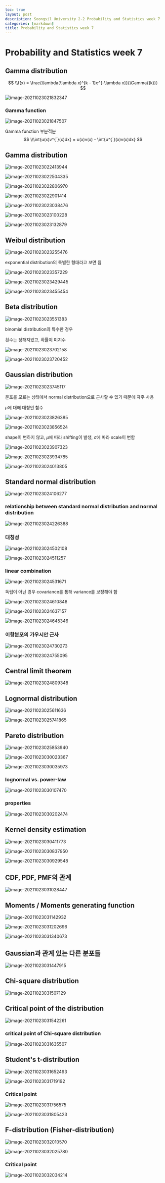 ```yaml
---
toc: true
layout: post
description: Soongsil University 2-2 Probability and Statistics week 7.
categories: [markdown]
title: Probability and Statistics week 7
---
```

# Probability and Statistics week 7

## Gamma distribution

$$
\\f(x) = \frac{\lambda(\lambda x)^{k - 1}e^{-\lambda x}}{\Gamma{(k)}}
$$

![image-20211023021832347](/Kevin_Min/images/2021-10-23-probability-and-statistics-week-7/image-20211023021832347.png)

### Gamma function

![image-20211023021847507](/Kevin_Min/images/2021-10-23-probability-and-statistics-week-7/image-20211023021847507.png)

Gamma function 부분적분
$$
\\\int{u(x)v^{`}(x)dx} = u(x)v(x) - \int{u^{`}(x)v(x)dx}
$$

## Gamma distribution

![image-20211023022413944](/Kevin_Min/images/2021-10-23-probability-and-statistics-week-7/image-20211023022413944.png)

![image-20211023022504335](/Kevin_Min/images/2021-10-23-probability-and-statistics-week-7/image-20211023022504335.png)

![image-20211023022806970](/Kevin_Min/images/2021-10-23-probability-and-statistics-week-7/image-20211023022806970.png)

![image-20211023022901414](/Kevin_Min/images/2021-10-23-probability-and-statistics-week-7/image-20211023022901414.png)

![image-20211023023038476](/Kevin_Min/images/2021-10-23-probability-and-statistics-week-7/image-20211023023038476.png)

![image-20211023023100228](/Kevin_Min/images/2021-10-23-probability-and-statistics-week-7/image-20211023023100228.png)

![image-20211023023132879](/Kevin_Min/images/2021-10-23-probability-and-statistics-week-7/image-20211023023132879.png)

## Weibul distribution

![image-20211023023255476](/Kevin_Min/images/2021-10-23-probability-and-statistics-week-7/image-20211023023255476.png)

exponential distribution의 특별한 형태라고 보면 됨

![image-20211023023357229](/Kevin_Min/images/2021-10-23-probability-and-statistics-week-7/image-20211023023357229.png)

![image-20211023023429445](/Kevin_Min/images/2021-10-23-probability-and-statistics-week-7/image-20211023023429445.png)

![image-20211023023455454](/Kevin_Min/images/2021-10-23-probability-and-statistics-week-7/image-20211023023455454.png)

## Beta distribution

![image-20211023023551383](/Kevin_Min/images/2021-10-23-probability-and-statistics-week-7/image-20211023023551383.png)

binomial distribution의 특수한 경우

횟수는 정해져있고, 확률이 미지수

![image-20211023023702158](/Kevin_Min/images/2021-10-23-probability-and-statistics-week-7/image-20211023023702158.png)

![image-20211023023720452](/Kevin_Min/images/2021-10-23-probability-and-statistics-week-7/image-20211023023720452.png)

## Gaussian distribution

![image-20211023023745117](/Kevin_Min/images/2021-10-23-probability-and-statistics-week-7/image-20211023023745117.png)

분포를 모르는 상태에서 normal distribution으로 근사할 수 있기 때문에 자주 사용

$\mu$에 대해 대칭인 함수

![image-20211023023826385](/Kevin_Min/images/2021-10-23-probability-and-statistics-week-7/image-20211023023826385.png)

![image-20211023023856524](/Kevin_Min/images/2021-10-23-probability-and-statistics-week-7/image-20211023023856524.png)

shape이 변하지 않고, $\mu$에 따라 shifting이 발생, $\sigma$에 따라 scale이 변함

![image-20211023023907323](/Kevin_Min/images/2021-10-23-probability-and-statistics-week-7/image-20211023023907323.png)

![image-20211023023934785](/Kevin_Min/images/2021-10-23-probability-and-statistics-week-7/image-20211023023934785.png)

![image-20211023024013805](/Kevin_Min/images/2021-10-23-probability-and-statistics-week-7/image-20211023024013805.png)

## Standard normal distribution

![image-20211023024106277](/Kevin_Min/images/2021-10-23-probability-and-statistics-week-7/image-20211023024106277.png)

### relationship between standard normal distribution and normal distribution

![image-20211023024226388](/Kevin_Min/images/2021-10-23-probability-and-statistics-week-7/image-20211023024226388.png)

### 대칭성

![image-20211023024502108](/Kevin_Min/images/2021-10-23-probability-and-statistics-week-7/image-20211023024502108.png)

![image-20211023024511257](/Kevin_Min/images/2021-10-23-probability-and-statistics-week-7/image-20211023024511257.png)

### linear combination

![image-20211023024531671](/Kevin_Min/images/2021-10-23-probability-and-statistics-week-7/image-20211023024531671.png)

독립이 아닌 경우 covariance를 통해 variance를 보정해야 함

![image-20211023024610848](/Kevin_Min/images/2021-10-23-probability-and-statistics-week-7/image-20211023024610848.png)

![image-20211023024637157](/Kevin_Min/images/2021-10-23-probability-and-statistics-week-7/image-20211023024637157.png)

![image-20211023024645346](/Kevin_Min/images/2021-10-23-probability-and-statistics-week-7/image-20211023024645346.png)

### 이항분포의 가우시안 근사

![image-20211023024730273](/Kevin_Min/images/2021-10-23-probability-and-statistics-week-7/image-20211023024730273.png)

![image-20211023024755095](/Kevin_Min/images/2021-10-23-probability-and-statistics-week-7/image-20211023024755095.png)

## Central limit theorem

![image-20211023024809348](/Kevin_Min/images/2021-10-23-probability-and-statistics-week-7/image-20211023024809348.png)

## Lognormal distribution

![image-20211023025611636](/Kevin_Min/images/2021-10-23-probability-and-statistics-week-7/image-20211023025611636.png)

![image-20211023025741865](/Kevin_Min/images/2021-10-23-probability-and-statistics-week-7/image-20211023025741865.png)

## Pareto distribution

![image-20211023025853940](/Kevin_Min/images/2021-10-23-probability-and-statistics-week-7/image-20211023025853940.png)

![image-20211023030023367](/Kevin_Min/images/2021-10-23-probability-and-statistics-week-7/image-20211023030023367.png)

![image-20211023030035973](/Kevin_Min/images/2021-10-23-probability-and-statistics-week-7/image-20211023030035973.png)

### lognormal vs. power-law

![image-20211023030107470](/Kevin_Min/images/2021-10-23-probability-and-statistics-week-7/image-20211023030107470.png)

### properties

![image-20211023030202474](/Kevin_Min/images/2021-10-23-probability-and-statistics-week-7/image-20211023030202474.png)

## Kernel density estimation

![image-20211023030411773](/Kevin_Min/images/2021-10-23-probability-and-statistics-week-7/image-20211023030411773.png)

![image-20211023030837950](/Kevin_Min/images/2021-10-23-probability-and-statistics-week-7/image-20211023030837950.png)

![image-20211023030929548](/Kevin_Min/images/2021-10-23-probability-and-statistics-week-7/image-20211023030929548.png)

## CDF, PDF, PMF의 관계

![image-20211023031028447](/Kevin_Min/images/2021-10-23-probability-and-statistics-week-7/image-20211023031028447.png)

## Moments / Moments generating function

![image-20211023031142932](/Kevin_Min/images/2021-10-23-probability-and-statistics-week-7/image-20211023031142932.png)

![image-20211023031202696](/Kevin_Min/images/2021-10-23-probability-and-statistics-week-7/image-20211023031202696.png)

![image-20211023031340673](/Kevin_Min/images/2021-10-23-probability-and-statistics-week-7/image-20211023031340673.png)

## Gaussian과 관계 있는 다른 분포들

![image-20211023031447915](/Kevin_Min/images/2021-10-23-probability-and-statistics-week-7/image-20211023031447915.png)

## Chi-square distribution

![image-20211023031507129](/Kevin_Min/images/2021-10-23-probability-and-statistics-week-7/image-20211023031507129.png)

## Critical point of the distribution

![image-20211023031542261](/Kevin_Min/images/2021-10-23-probability-and-statistics-week-7/image-20211023031542261.png)

### critical point of Chi-square distribution

![image-20211023031635507](/Kevin_Min/images/2021-10-23-probability-and-statistics-week-7/image-20211023031635507.png)

## Student's t-distribution

![image-20211023031652493](/Kevin_Min/images/2021-10-23-probability-and-statistics-week-7/image-20211023031652493.png)

![image-20211023031719192](/Kevin_Min/images/2021-10-23-probability-and-statistics-week-7/image-20211023031719192.png)

### Critical point

![image-20211023031756575](/Kevin_Min/images/2021-10-23-probability-and-statistics-week-7/image-20211023031756575.png)

![image-20211023031805423](/Kevin_Min/images/2021-10-23-probability-and-statistics-week-7/image-20211023031805423.png)

## F-distribution (Fisher-distribution)

![image-20211023032010570](/Kevin_Min/images/2021-10-23-probability-and-statistics-week-7/image-20211023032010570.png)

![image-20211023032025780](/Kevin_Min/images/2021-10-23-probability-and-statistics-week-7/image-20211023032025780.png)

### Critical point

![image-20211023032034214](/Kevin_Min/images/2021-10-23-probability-and-statistics-week-7/image-20211023032034214.png)

